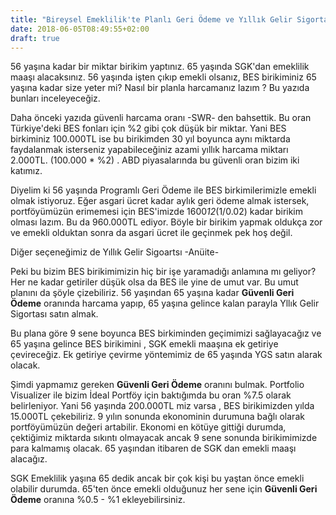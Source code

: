 ```yaml
---
title: "Bireysel Emeklilik'te Planlı Geri Ödeme ve Yıllık Gelir Sigortası karşılaştırması"
date: 2018-06-05T08:49:55+02:00
draft: true
---
```


56 yaşına kadar bir miktar birikim yaptınız. 65 yaşında SGK'dan emeklilik maaşı alacaksınız. 56 yaşında işten çıkıp emekli olsanız, BES birikiminiz 65 yaşına kadar size yeter mi? Nasıl bir planla harcamanız lazım ? Bu yazıda bunları inceleyeceğiz.

Daha önceki yazıda güvenli harcama oranı -SWR- den bahsettik. Bu oran Türkiye'deki BES fonları için %2 gibi çok düşük bir miktar. Yani BES birkiminiz 100.000TL ise bu birikimden 30 yıl boyunca aynı miktarda faydalanmak isterseniz yapabileceğiniz azami yıllık harcama miktarı 2.000TL. (100.000 * %2) . ABD piyasalarında bu güvenli oran bizim iki katımız.

Diyelim ki 56 yaşında Programlı Geri Ödeme ile BES birkimilerimizle emekli olmak istiyoruz. Eğer asgari ücret kadar aylık geri ödeme almak istersek, portföyümüzün erimemesi için BES'imizde 1600*12*(1/0.02) kadar birikim olması lazım. Bu da 960.000TL ediyor. Böyle bir birikim yapmak oldukça zor ve emekli olduktan sonra da asgari ücret ile geçinmek pek hoş değil.

Diğer seçeneğimiz de Yıllık Gelir Sigoartsı -Anüite- 

Peki bu bizim BES birikimimizin hiç bir işe yaramadığı anlamına mı geliyor? Her ne kadar getiriler düşük olsa da BES ile yine de umut var. Bu umut planını da şöyle çizebiliriz. 56 yaşından 65 yaşına kadar **Güvenli Geri Ödeme** oranında harcama yapıp, 65 yaşına gelince kalan parayla Yllık Gelir Sigortası satın almak.

Bu plana göre 9 sene boyunca BES birkiminden geçimimizi sağlayacağız ve 65 yaşına gelince BES birikimini , SGK emekli maaşına ek getiriye çevireceğiz. Ek getiriye çevirme yöntemimiz de 65 yaşında YGS satın alarak olacak.

Şimdi yapmamız gereken **Güvenli Geri Ödeme** oranını bulmak. Portfolio Visualizer ile bizim İdeal Portföy için baktığımda bu oran %7.5 olarak belirleniyor. Yani 56 yaşında 200.000TL miz varsa , BES birikimizden yılda 15.000TL çekebiliriz. 9 yılın sonunda ekonominin durumuna bağlı olarak portföyümüzün değeri artabilir. Ekonomi en kötüye gittiği durumda, çektiğimiz miktarda sıkıntı olmayacak ancak 9 sene sonunda birikimimizde para kalmamış olacak. 65 yaşından itibaren de SGK dan emekli maaşı alacağız.

SGK Emeklilik yaşına 65 dedik ancak bir çok kişi bu yaştan önce emekli olabilir durumda. 65'ten önce emekli olduğunuz her sene için **Güvenli Geri Ödeme** oranına %0.5 - %1 ekleyebilirsiniz.
